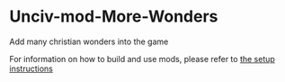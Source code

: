 # Unciv-mod-More-Wonders

Add many christian wonders into the game

For information on how to build and use mods, please refer to [the setup instructions](https://yairm210.github.io/Unciv/Modders/Making-a-new-Civilization/)
